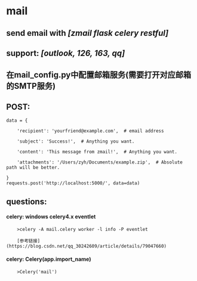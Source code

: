 # mail

## send email with *[zmail flask celery restful]*


## support: *[outlook, 126, 163, qq]*

## 在mail_config.py中配置邮箱服务(需要打开对应邮箱的SMTP服务)

## POST: 
```
data = {

    'recipient': 'yourfriend@example.com',  # email address      
    
    'subject': 'Success!',  # Anything you want.                 
    
    'content': 'This message from zmail!',  # Anything you want. 
    
    'attachments': '/Users/zyh/Documents/example.zip',  # Absolute path will be better.
    
}
requests.post('http://localhost:5000/', data=data)
```

## questions:

#### celery: windows celery4.x eventlet

        >celery -A mail.celery worker -l info -P eventlet
        
        [参考链接](https://blog.csdn.net/qq_30242609/article/details/79047660)
        
#### celery: Celery(app.import_name)

        >Celery('mail')
